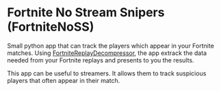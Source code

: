 # Fortnite No Stream Snipers (FortniteNoSS)
Small python app that can track the players which appear in your Fortnite matches.
Using [FortniteReplayDecompressor](https://github.com/Shiqan/FortniteReplayDecompressor), the app extrack the data needed from your Fortnite replays and presents to you the results.

This app can be useful to streamers. It allows them to track suspicious players that often appear in their match. 
